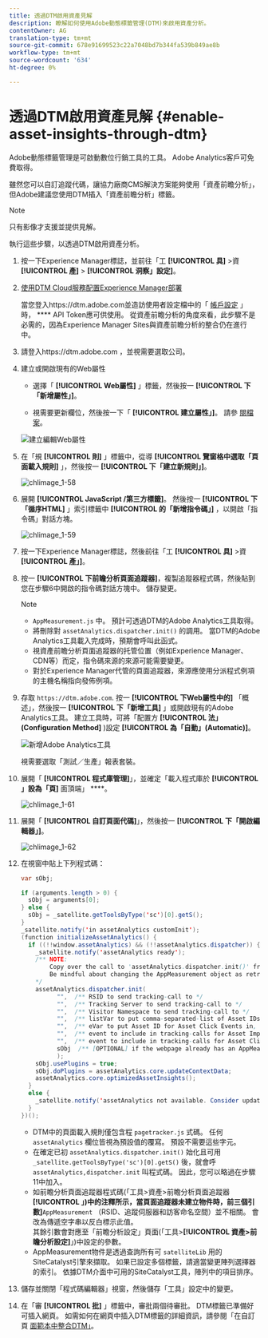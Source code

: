 ```yaml
---
title: 透過DTM啟用資產見解
description: 瞭解如何使用Adobe動態標籤管理(DTM)來啟用資產分析。
contentOwner: AG
translation-type: tm+mt
source-git-commit: 678e91699523c22a7048bd7b344fa539b849ae8b
workflow-type: tm+mt
source-wordcount: '634'
ht-degree: 0%

---
```



# 透過DTM啟用資產見解 {#enable-asset-insights-through-dtm}

Adobe動態標籤管理是可啟動數位行銷工具的工具。 Adobe Analytics客戶可免費取得。

雖然您可以自訂追蹤代碼，讓協力廠商CMS解決方案能夠使用「資產前瞻分析」，但Adobe建議您使用DTM插入「資產前瞻分析」標籤。

>[!NOTE]
>
>只有影像才支援並提供見解。

執行這些步驟，以透過DTM啟用資產分析。

1. 按一下Experience Manager標誌，並前往「工 **[!UICONTROL 具]** >資 **[!UICONTROL 產]** > **[!UICONTROL 洞察」設定]**。
1. [使用DTM Cloud服務配置Experience Manager部署](/help/sites-administering/dtm.md)

   當您登入https://dtm.adobe.com並造訪使用者設定檔中的「 [帳戶設定](https://dtm.adobe.com/) 」時， **** API Token應可供使用。 從資產前瞻分析的角度來看，此步驟不是必需的，因為Experience Manager Sites與資產前瞻分析的整合仍在進行中。

1. 請登入https://dtm.adobe.com [](https://dtm.adobe.com/)，並視需要選取公司。
1. 建立或開啟現有的Web屬性

   * 選擇「 **[!UICONTROL Web屬性]** 」標籤，然後按一 **[!UICONTROL 下「新增屬性」]**。

   * 視需要更新欄位，然後按一下「 **[!UICONTROL 建立屬性」]**。 請參 [閱檔案](https://helpx.adobe.com/experience-manager/using/dtm.html)。

   ![建立編輯Web屬性](assets/Create-edit-web-property.png)

1. 在「規 **[!UICONTROL 則]** 」標籤中，從導 **[!UICONTROL 覽窗格中選取「頁面載入規則]** 」，然後按一 **[!UICONTROL 下「建立新規則」]**。

   ![chlimage_1-58](assets/chlimage_1-194.png)

1. 展開 **[!UICONTROL JavaScript /第三方標籤]**。 然後按一 **[!UICONTROL 下「循序HTML]** 」索引標籤中 **[!UICONTROL 的「新增指令碼」]** ，以開啟「指令碼」對話方塊。

   ![chlimage_1-59](assets/chlimage_1-195.png)

1. 按一下Experience Manager標誌，然後前往「工 **[!UICONTROL 具]** >資 **[!UICONTROL 產」]**。
1. 按一 **[!UICONTROL 下前瞻分析頁面追蹤器]**，複製追蹤器程式碼，然後貼到您在步驟6中開啟的指令碼對話方塊中。 儲存變更。

   >[!NOTE]
   >
   >* `AppMeasurement.js` 中。 預計可透過DTM的Adobe Analytics工具取得。
   >* 將刪除對 `assetAnalytics.dispatcher.init()` 的調用。 當DTM的Adobe Analytics工具載入完成時，預期會呼叫此函式。
   >* 視資產前瞻分析頁面追蹤器的托管位置（例如Experience Manager、CDN等）而定，指令碼來源的來源可能需要變更。
   >* 對於Experience Manager代管的頁面追蹤器，來源應使用分派程式例項的主機名稱指向發佈例項。


1. 存取 `https://dtm.adobe.com`. 按一 **[!UICONTROL 下Web屬性中的]** 「概述」，然後按一 **[!UICONTROL 下「新增工具]** 」或開啟現有的Adobe Analytics工具。 建立工具時，可將「配置方 **[!UICONTROL 法」(Configuration Method]** )設定 **[!UICONTROL 為「自動」(Automatic)]**。

   ![新增Adobe Analytics工具](assets/Add-Adobe-Analytics-Tool.png)

   視需要選取「測試／生產」報表套裝。

1. 展開「 **[!UICONTROL 程式庫管理]**」，並確定「載入程式庫於 **[!UICONTROL 」設為「頁]** 面頂端」 ****。

   ![chlimage_1-61](assets/chlimage_1-197.png)

1. 展開「 **[!UICONTROL 自訂頁面代碼]**」，然後按一 **[!UICONTROL 下「開啟編輯器」]**。

   ![chlimage_1-62](assets/chlimage_1-198.png)

1. 在視窗中貼上下列程式碼：

   ```Java
   var sObj;
   
   if (arguments.length > 0) {
     sObj = arguments[0];
   } else {
     sObj = _satellite.getToolsByType('sc')[0].getS();
   }
   _satellite.notify('in assetAnalytics customInit');
   (function initializeAssetAnalytics() {
     if ((!!window.assetAnalytics) && (!!assetAnalytics.dispatcher)) {
       _satellite.notify('assetAnalytics ready');
       /** NOTE:
           Copy over the call to 'assetAnalytics.dispatcher.init()' from Assets Pagetracker
           Be mindful about changing the AppMeasurement object as retrieved above.
       */
       assetAnalytics.dispatcher.init(
             "",  /** RSID to send tracking-call to */
             "",  /** Tracking Server to send tracking-call to */
             "",  /** Visitor Namespace to send tracking-call to */
             "",  /** listVar to put comma-separated-list of Asset IDs for Asset Impression Events in tracking-call, e.g. 'listVar1' */
             "",  /** eVar to put Asset ID for Asset Click Events in, e.g. 'eVar3' */
             "",  /** event to include in tracking-calls for Asset Impression Events, e.g. 'event8' */
             "",  /** event to include in tracking-calls for Asset Click Events, e.g. 'event7' */
             sObj  /** [OPTIONAL] if the webpage already has an AppMeasurement object, please include the object here. If unspecified, Pagetracker Core shall create its own AppMeasurement object */
             );
       sObj.usePlugins = true;
       sObj.doPlugins = assetAnalytics.core.updateContextData;
       assetAnalytics.core.optimizedAssetInsights();
     }
     else {
       _satellite.notify('assetAnalytics not available. Consider updating the Custom Page Code', 4);
     }
   })();
   ```

   * DTM中的頁面載入規則僅包含程 `pagetracker.js` 式碼。 任何 `assetAnalytics` 欄位皆視為預設值的覆寫。 預設不需要這些字元。
   * 在確定已初 `assetAnalytics.dispatcher.init()` 始化且可用 `_satellite.getToolsByType('sc')[0].getS()` 後，就會呼 `assetAnalytics,dispatcher.init` 叫程式碼。 因此，您可以略過在步驟11中加入。
   * 如前瞻分析頁面追蹤器程式碼(「工具>資產>前瞻分析頁面追蹤器&#x200B;**[!UICONTROL 」)中的注釋所示，當頁面追蹤器未建立物件時，前三個引數]**`AppMeasurement` （RSID、追蹤伺服器和訪客命名空間）並不相關。 會改為傳遞空字串以反白標示此值。\
      其餘引數會對應至「前瞻分析設定」頁面(「工具>**[!UICONTROL 資產>前瞻分析設定]**」)中設定的參數。
   * AppMeasurement物件是透過查詢所有可 `satelliteLib` 用的SiteCatalyst引擎來擷取。 如果已設定多個標籤，請適當變更陣列選擇器的索引。 依據DTM介面中可用的SiteCatalyst工具，陣列中的項目排序。

1. 儲存並關閉「程式碼編輯器」視窗，然後儲存「工具」設定中的變更。
1. 在「審 **[!UICONTROL 批]** 」標籤中，審批兩個待審批。 DTM標籤已準備好可插入網頁。 如需如何在網頁中插入DTM標籤的詳細資訊，請參閱「在自訂頁 [面範本中整合DTM」](https://blogs.adobe.com/experiencedelivers/experience-management/integrating-dtm-custom-aem6-page-template/)。
